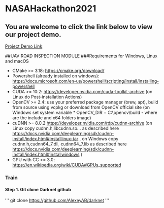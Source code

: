 # NASAHackathon2021

## You are welcome to click the link below to view our project demo.

[Project Demo Link](http://nasa.thebestyea.net/)


##UAV ROAD INSPECTION MODULE
###Requirements for Windows, Linux and macOS

* CMake >= 3.18: https://cmake.org/download/
*  Powershell (already installed on windows): https://docs.microsoft.com/en-us/powershell/scripting/install/installing-powershell
* CUDA >= 10.2: https://developer.nvidia.com/cuda-toolkit-archive (on Linux do Post-installation Actions)
* OpenCV >= 2.4: use your preferred package manager (brew, apt), build from source using vcpkg or download from OpenCV official site (on Windows set system variable * OpenCV_DIR = C:\opencv\build - where are the include and x64 folders image)
* cuDNN >= 8.0.2 https://developer.nvidia.com/rdp/cudnn-archive (on Linux copy cudnn.h,libcudnn.so... as described here https://docs.nvidia.com/deeplearning/sdk/cudnn-install/index.html#installlinux-tar , on Windows copy cudnn.h,cudnn64_7.dll, cudnn64_7.lib as described here https://docs.nvidia.com/deeplearning/sdk/cudnn-install/index.html#installwindows )
* GPU with CC >= 3.0: https://en.wikipedia.org/wiki/CUDA#GPUs_supported

### Train
#### Step 1. Git clone Darknet github

'''
  git clone https://github.com/AlexeyAB/darknet
'''
